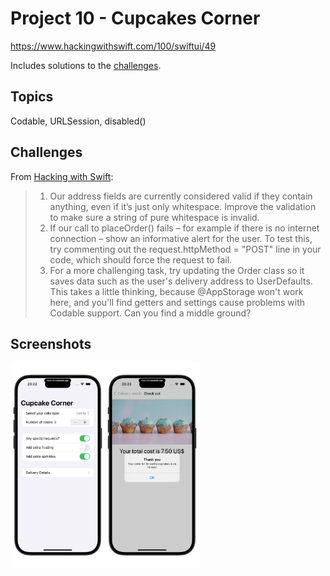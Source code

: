 # Project 10 - Cupcakes Corner

https://www.hackingwithswift.com/100/swiftui/49

Includes solutions to the [challenges](https://www.hackingwithswift.com/books/ios-swiftui/cupcake-corner-wrap-up).

## Topics

Codable, URLSession, disabled()

## Challenges

From [Hacking with Swift](https://www.hackingwithswift.com/books/ios-swiftui/cupcake-corner-wrap-up):
>1.  Our address fields are currently considered valid if they contain anything, even if it’s just only whitespace. Improve the validation to make sure a string of pure whitespace is invalid.
>2.  If our call to placeOrder() fails – for example if there is no internet connection – show an informative alert for the user. To test this, try commenting out the request.httpMethod = "POST" line in your code, which should force the request to fail.
>3.  For a more challenging task, try updating the Order class so it saves data such as the user's delivery address to UserDefaults. This takes a little thinking, because @AppStorage won't work here, and you'll find getters and settings cause problems with Codable support. Can you find a middle ground?

## Screenshots

<img src="https://github.com/bashubb/100-days-of-swiftUI/blob/main/13-Project10/Cupcakecorner1.jpeg" width="30%"><img src="https://github.com/bashubb/100-days-of-swiftUI/blob/main/13-Project10/Cupcakecorner2.jpeg" width="30%">
